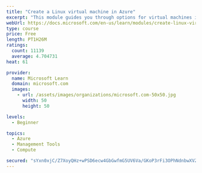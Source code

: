 ```yaml
---
title: "Create a Linux virtual machine in Azure"
excerpt: "This module guides you through options for virtual machines in Azure, creating and connecting a Linux virtual machine, and configuring your network settings."
webUrl: https://docs.microsoft.com/en-us/learn/modules/create-linux-virtual-machine-in-azure/
type: course
price: Free
length: PT1H26M
ratings:
  count: 11139
  average: 4.704731
heat: 61

provider:
  name: Microsoft Learn
  domain: microsoft.com
  images:
    - url: /assets/images/organizations/microsoft.com-50x50.jpg
      width: 50
      height: 50

levels:
  - Beginner

topics:
  - Azure
  - Management Tools
  - Compute

secured: "sYxn0xjC/Z7XoyQHz+wPSD6ecw4GbGwfmG5UV6Va/GKoP3rFi3OPhNdnbwXVZaAT9LpVID5VdBszjsY2s12cOQ00hbaqvVvqZcjIIYFvgsl8Z1pp8IIMuf2Q+5JsE77yNzBhZ6IzUBsPmlHcfnuNHY4lXB9rUqI0k6W+R5Jqq6h4zsX7N3oGeZHa9X/uLnKfpp7D74k/tPIujwfCS8X/NBtXerpTnUc9IrO2yV2FNisXrpa2PgcE5xZM6gz7VdlyQrQGqXssboCcWmPJGkNezfLreauPdnqIotSdDNXLeXS0jDFiXWYN69wIordaNOO8/NBnOSWDZ+seAHwgx5ogSTtC+h/68k2PEKVFiJwDYFrz9pcqpmu2QVPmNwoiGssmTkp8OW1e9NKz324LPktL37CbDBOrVTzqFASENHoRPXs=;/919H4gZRk8E0vS9wSvK+A=="
---
```


